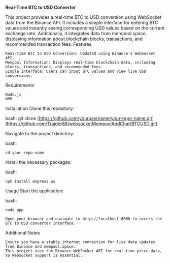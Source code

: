 **Real-Time BTC to USD Converter**

This project provides a real-time BTC to USD conversion using WebSocket data from the Binance API. It includes a simple interface for entering BTC values and instantly seeing corresponding USD values based on the current exchange rate. Additionally, it integrates data from mempool.space, displaying information about blockchain blocks, transactions, and recommended transaction fees.
Features

    Real-Time BTC to USD Conversion: Updated using Binance's WebSocket API.
    Mempool Information: Displays real-time blockchain data, including blocks, transactions, and recommended fees.
    Simple Interface: Users can input BTC values and view live USD conversions.

Requirements

    Node.js
    NPM

Installation
Clone this repository:

bash: git clone [https://github.com/yourusername/your-repo-name.git](https://github.com/Trajder88/websocketMempoolAndChartBTCUSD.git)

Navigate to the project directory:

bash: 

    cd your-repo-name

Install the necessary packages:

bash: 

    npm install express ws

Usage
Start the application:

bash: 

    node app

    Open your browser and navigate to http://localhost:8000 to access the BTC to USD converter interface.

Additional Notes

    Ensure you have a stable internet connection for live data updates from Binance and mempool.space.
    This project uses the Binance WebSocket API for real-time price data, so WebSocket support is essential.
